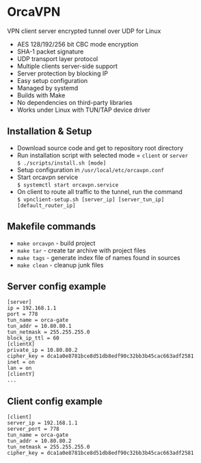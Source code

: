 # OrcaVPN
VPN client server encrypted tunnel over UDP for Linux

* AES 128/192/256 bit CBC mode encryption
* SHA-1 packet signature
* UDP transport layer protocol
* Multiple clients server-side support
* Server protection by blocking IP
* Easy setup configuration
* Managed by systemd
* Builds with Make
* No dependencies on third-party libraries
* Works under Linux with TUN/TAP device driver

## Installation & Setup

* Download source code and get to repository root directory
* Run installation script with selected mode = `client` or `server`  
  `$ ./scripts/install.sh [mode]`
* Setup configuration in `/usr/local/etc/orcavpn.conf`
* Start orcavpn service  
  `$ systemctl start orcavpn.service`
* On client to route all traffic to the tunnel, run the command  
  `$ vpnclient-setup.sh [server_ip] [server_tun_ip] [default_router_ip]`

## Makefile commands

* `make orcavpn` - build project
* `make tar` - create tar archive with project files
* `make tags` - generate index file of names found in sources
* `make clean` - cleanup junk files

## Server config example
```
[server]  
ip = 192.168.1.1  
port = 778  
tun_name = orca-gate  
tun_addr = 10.80.80.1  
tun_netmask = 255.255.255.0  
block_ip_ttl = 60  
[clientX]  
private_ip = 10.80.80.2  
cipher_key = dca1a0e8781bce8d51db8edf90c32bb3b45cac663adf2581  
inet = on  
lan = on  
[clientY]  
...
```

## Client config example
```
[client]  
server_ip = 192.168.1.1  
server_port = 778  
tun_name = orca-gate  
tun_addr = 10.80.80.2  
tun_netmask = 255.255.255.0  
cipher_key = dca1a0e8781bce8d51db8edf90c32bb3b45cac663adf2581
```
